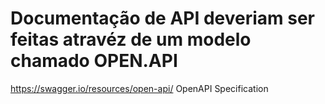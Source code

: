 # Documentação de API deveriam ser feitas atravéz de um modelo chamado OPEN.API

https://swagger.io/resources/open-api/
OpenAPI Specification

